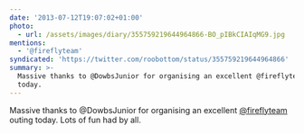 ```yaml
---
date: '2013-07-12T19:07:02+01:00'
photo:
  - url: /assets/images/diary/355759219644964866-BO_pIBkCIAIqMG9.jpg
mentions:
  - '@fireflyteam'
syndicated: 'https://twitter.com/roobottom/status/355759219644964866'
summary: >-
  Massive thanks to @DowbsJunior for organising an excellent @fireflyteam outing
  today.
---
```

Massive thanks to @DowbsJunior for organising an excellent [@fireflyteam](https://twitter.com/@fireflyteam) outing today. Lots of fun had by all. 
